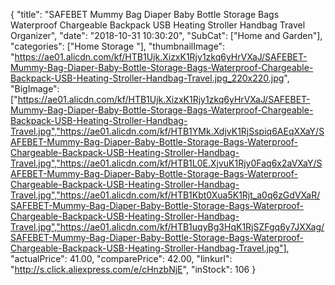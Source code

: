 {
	"title": "SAFEBET Mummy Bag Diaper Baby Bottle Storage Bags Waterproof Chargeable Backpack USB Heating Stroller Handbag Travel Organizer",
	"date": "2018-10-31 10:30:20",
	"SubCat": ["Home and Garden"],
	"categories": ["Home Storage "],
	"thumbnailImage": "https://ae01.alicdn.com/kf/HTB1Ujk.XizxK1Rjy1zkq6yHrVXaJ/SAFEBET-Mummy-Bag-Diaper-Baby-Bottle-Storage-Bags-Waterproof-Chargeable-Backpack-USB-Heating-Stroller-Handbag-Travel.jpg_220x220.jpg",
	"BigImage": ["https://ae01.alicdn.com/kf/HTB1Ujk.XizxK1Rjy1zkq6yHrVXaJ/SAFEBET-Mummy-Bag-Diaper-Baby-Bottle-Storage-Bags-Waterproof-Chargeable-Backpack-USB-Heating-Stroller-Handbag-Travel.jpg","https://ae01.alicdn.com/kf/HTB1YMk.XdjvK1RjSspiq6AEqXXaY/SAFEBET-Mummy-Bag-Diaper-Baby-Bottle-Storage-Bags-Waterproof-Chargeable-Backpack-USB-Heating-Stroller-Handbag-Travel.jpg","https://ae01.alicdn.com/kf/HTB1L0E.XjvuK1Rjy0Faq6x2aVXaY/SAFEBET-Mummy-Bag-Diaper-Baby-Bottle-Storage-Bags-Waterproof-Chargeable-Backpack-USB-Heating-Stroller-Handbag-Travel.jpg","https://ae01.alicdn.com/kf/HTB1Kbt0Xua5K1Rjt_a0q6zGdVXaR/SAFEBET-Mummy-Bag-Diaper-Baby-Bottle-Storage-Bags-Waterproof-Chargeable-Backpack-USB-Heating-Stroller-Handbag-Travel.jpg","https://ae01.alicdn.com/kf/HTB1uqyBg3HqK1RjSZFgq6y7JXXag/SAFEBET-Mummy-Bag-Diaper-Baby-Bottle-Storage-Bags-Waterproof-Chargeable-Backpack-USB-Heating-Stroller-Handbag-Travel.jpg"],
	"actualPrice": 41.00,
	"comparePrice": 42.00,
	"linkurl": "http://s.click.aliexpress.com/e/cHnzbNjE",
	"inStock": 106
}
